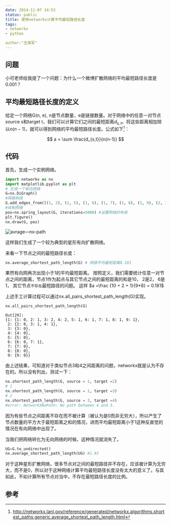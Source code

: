 ```yaml
---
date: 2014-11-07 14:53
status: public
title: 使用networkx计算平均最短路径长度
tags:
- networkx
- python

author:"王成军"
---
```


## 问题
小可老师给我提了一个问题：为什么一个微博扩散网络的平均最短路径长度是0.001？


## 平均最短路径长度的定义
给定一个网络G(n, e), n是节点数量，e是链接数量。对于网络中的任意一对节点source s和target t，我们可以计算它们之间的最短距离$d_{s, t}$。将这些距离相加除以$n(n-1)$，就可以得到网络的平均最短路径长度。公式如下[^1]：

 $$
 a = \sum \frac{d_{s,t}}{n(n-1)}
 $$


## 代码

首先，生成一个实例网络。

```python
import networkx as nx
import matplotlib.pyplot as plt
# 生成一个有向网络
G=nx.DiGraph()
#网络构成
G.add_edges_from([(1, 2), (1, 5), (1, 6), (1, 7), (1, 8), (1, 9), (2, 3), (2, 4), (6, 7)])
#绘制网络
pos=nx.spring_layout(G, iterations=5000) #设置网络的布局
plt.figure()
nx.draw(G, pos)
```

![avrage—nx-path](http://oaf2qt3yk.bkt.clouddn.com/5336451cfec4520b87dd8d05751b00d3.png)

这样我们生成了一个较为典型的星形有向扩散网络。

来看一下节点之间的最短路径长度：

```python
nx.average_shortest_path_length(G) # 网络平均最短距离0.181
```
果然有向网再次出现小于1的平均最短距离。
按照定义，我们需要统计任意一对节点之间的距离，节点1作为起点与其它节点之间的最短距离的和是10， 2是2， 6是1， 其它节点`不存在`最短路径的问题。
这样 $a =\frac {10 + 2 + 1}{9*8} = 0.181$

上述手工计算过程可以通过nx.all_pairs_shortest_path_length(G)实现。

```python
nx.all_pairs_shortest_path_length(G)
```

    Out[29]:
    {1: {1: 0, 2: 1, 3: 2, 4: 2, 5: 1, 6: 1, 7: 1, 8: 1, 9: 1},
     2: {2: 0, 3: 1, 4: 1},
     3: {3: 0},
     4: {4: 0},
     5: {5: 0},
     6: {6: 0, 7: 1},
     7: {7: 0},
     8: {8: 0},
     9: {9: 0}}


由上述结果，可知道对于类似节点3和4之间距离的问题，networkx就是认为不存在的。所以没有列出，测试一下：

```python
nx.shortest_path_length(G, source = 1, target =2)
# 1
nx.shortest_path_length(G, source = 1, target =3)
# 2
nx.shortest_path_length(G, source = 3, target =4)
#error: NetworkXNoPath: No path between 4 and 3.
```
因为有些节点之间距离不存在而不被计算（被认为是0而非无穷大），所以产生了节点数量的平方大于最短距离之和的情况，进而平均最短距离小于1这种反直觉的情况在有向网络中出现了。

当我们把网络转化为无向网络的时候，这种情况就消失了。

```python
UG=G.to_undirected()
nx.average_shortest_path_length(UG) #1.93
```

对于这种星形扩散网络，很多节点对之间的最短路径并不存在，应该被计算为无穷大，而不是0，所以对于这种网络计算平均最短路径长度没有太大的意义了。与其如此，不如计算所有节点对当中，不存在最短路径长度的比例。

## 参考
[^1]: http://networkx.lanl.gov/reference/generated/networkx.algorithms.shortest_paths.generic.average_shortest_path_length.html
